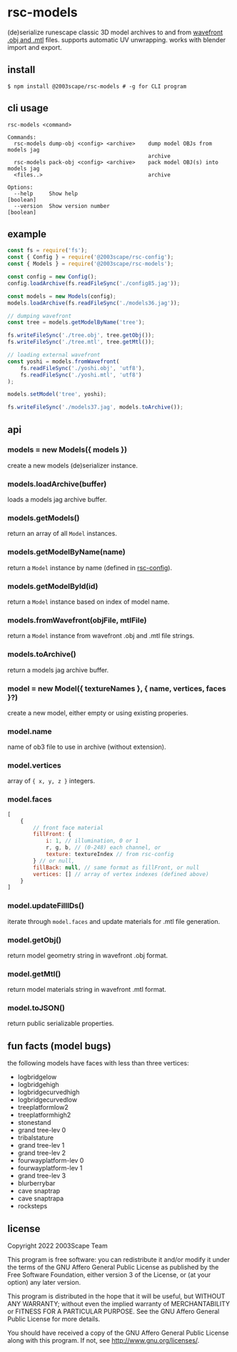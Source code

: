 # rsc-models
(de)serialize runescape classic 3D model archives to and from
[wavefront .obj and .mtl](https://en.wikipedia.org/wiki/Wavefront_.obj_file)
files. supports automatic UV unwrapping. works with blender import and export.

## install

    $ npm install @2003scape/rsc-models # -g for CLI program

## cli usage
```
rsc-models <command>

Commands:
  rsc-models dump-obj <config> <archive>    dump model OBJs from models jag
                                            archive
  rsc-models pack-obj <config> <archive>    pack model OBJ(s) into models jag
  <files..>                                 archive

Options:
  --help     Show help                                                 [boolean]
  --version  Show version number                                       [boolean]
```

## example
```javascript
const fs = require('fs');
const { Config } = require('@2003scape/rsc-config');
const { Models } = require('@2003scape/rsc-models');

const config = new Config();
config.loadArchive(fs.readFileSync('./config85.jag'));

const models = new Models(config);
models.loadArchive(fs.readFileSync('./models36.jag'));

// dumping wavefront
const tree = models.getModelByName('tree');

fs.writeFileSync('./tree.obj', tree.getObj());
fs.writeFileSync('./tree.mtl', tree.getMtl());

// loading external wavefront
const yoshi = models.fromWavefront(
    fs.readFileSync('./yoshi.obj', 'utf8'),
    fs.readFileSync('./yoshi.mtl', 'utf8')
);

models.setModel('tree', yoshi);

fs.writeFileSync('./models37.jag', models.toArchive());
```

## api
### models = new Models({ models })
create a new models (de)serializer instance.

### models.loadArchive(buffer)
loads a models jag archive buffer.

### models.getModels()
return an array of all `Model` instances.

### models.getModelByName(name)
return a `Model` instance by name (defined in
[rsc-config](https://github.com/2003scape/rsc-config/blob/master/config-json/models.json)).

### models.getModelById(id)
return a `Model` instance based on index of model name.

### models.fromWavefront(objFile, mtlFile)
return a `Model` instance from wavefront .obj and .mtl file strings.

### models.toArchive()
return a models jag archive buffer.

### model = new Model({ textureNames }, { name, vertices, faces }?)
create a new model, either empty or using existing properies.

### model.name
name of ob3 file to use in archive (without extension).

### model.vertices
array of `{ x, y, z }` integers.

### model.faces
```javascript
[
    {
        // front face material
        fillFront: {
            i: 1, // illumination, 0 or 1
            r, g, b, // (0-248) each channel, or
            texture: textureIndex // from rsc-config
        } // or null,
        fillBack: null, // same format as fillFront, or null
        vertices: [] // array of vertex indexes (defined above)
    }
]
```

### model.updateFillIDs()
iterate through `model.faces` and update materials for .mtl file generation.

### model.getObj()
return model geometry string in wavefront .obj format.

### model.getMtl()
return model materials string in wavefront .mtl format.

### model.toJSON()
return public serializable properties.

## fun facts (model bugs)

the following models have faces with less than three vertices:

 * logbridgelow
 * logbridgehigh
 * logbridgecurvedhigh
 * logbridgecurvedlow
 * treeplatformlow2
 * treeplatformhigh2
 * stonestand
 * grand tree-lev 0
 * tribalstature
 * grand tree-lev 1
 * grand tree-lev 2
 * fourwayplatform-lev 0
 * fourwayplatform-lev 1
 * grand tree-lev 3
 * blurberrybar
 * cave snaptrap
 * cave snaptrapa
 * rocksteps

## license
Copyright 2022  2003Scape Team

This program is free software: you can redistribute it and/or modify it under
the terms of the GNU Affero General Public License as published by the
Free Software Foundation, either version 3 of the License, or (at your option)
any later version.

This program is distributed in the hope that it will be useful, but WITHOUT ANY
WARRANTY; without even the implied warranty of MERCHANTABILITY or FITNESS FOR A
PARTICULAR PURPOSE. See the GNU Affero General Public License for more details.

You should have received a copy of the GNU Affero General Public License along
with this program. If not, see http://www.gnu.org/licenses/.
